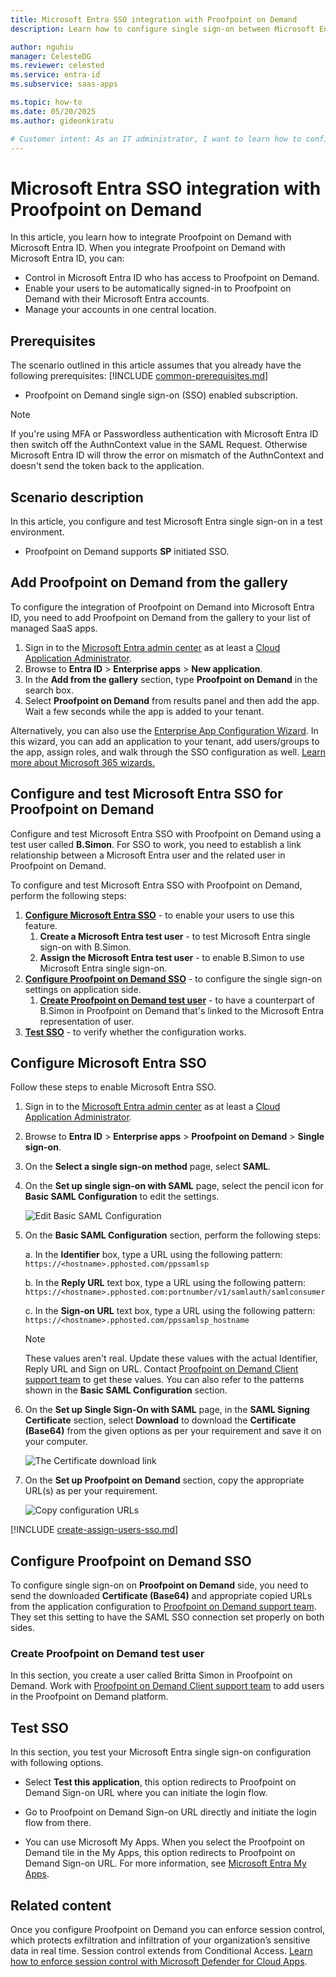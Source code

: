 ```yaml
---
title: Microsoft Entra SSO integration with Proofpoint on Demand
description: Learn how to configure single sign-on between Microsoft Entra ID and Proofpoint on Demand.

author: nguhiu
manager: CelesteDG
ms.reviewer: celested
ms.service: entra-id
ms.subservice: saas-apps

ms.topic: how-to
ms.date: 05/20/2025
ms.author: gideonkiratu

# Customer intent: As an IT administrator, I want to learn how to configure single sign-on between Microsoft Entra ID and Proofpoint on Demand so that I can control who has access to Proofpoint on Demand, enable automatic sign-in with Microsoft Entra accounts, and manage my accounts in one central location.
---
```

# Microsoft Entra SSO integration with Proofpoint on Demand

In this article,  you learn how to integrate Proofpoint on Demand with Microsoft Entra ID. When you integrate Proofpoint on Demand with Microsoft Entra ID, you can:

* Control in Microsoft Entra ID who has access to Proofpoint on Demand.
* Enable your users to be automatically signed-in to Proofpoint on Demand with their Microsoft Entra accounts.
* Manage your accounts in one central location.

## Prerequisites
The scenario outlined in this article assumes that you already have the following prerequisites:
[!INCLUDE [common-prerequisites.md](~/identity/saas-apps/includes/common-prerequisites.md)]
* Proofpoint on Demand single sign-on (SSO) enabled subscription.

> [!NOTE]
> If you're using MFA or Passwordless authentication with Microsoft Entra ID then switch off the AuthnContext value in the SAML Request. Otherwise Microsoft Entra ID will throw the error on mismatch of the AuthnContext and doesn't send the token back to the application.

## Scenario description

In this article,  you configure and test Microsoft Entra single sign-on in a test environment.

* Proofpoint on Demand supports **SP** initiated SSO.

## Add Proofpoint on Demand from the gallery

To configure the integration of Proofpoint on Demand into Microsoft Entra ID, you need to add Proofpoint on Demand from the gallery to your list of managed SaaS apps.

1. Sign in to the [Microsoft Entra admin center](https://entra.microsoft.com) as at least a [Cloud Application Administrator](~/identity/role-based-access-control/permissions-reference.md#cloud-application-administrator).
1. Browse to **Entra ID** > **Enterprise apps** > **New application**.
1. In the **Add from the gallery** section, type **Proofpoint on Demand** in the search box.
1. Select **Proofpoint on Demand** from results panel and then add the app. Wait a few seconds while the app is added to your tenant.

 Alternatively, you can also use the [Enterprise App Configuration Wizard](https://portal.office.com/AdminPortal/home?Q=Docs#/azureadappintegration). In this wizard, you can add an application to your tenant, add users/groups to the app, assign roles, and walk through the SSO configuration as well. [Learn more about Microsoft 365 wizards.](/microsoft-365/admin/misc/azure-ad-setup-guides)

<a name='configure-and-test-azure-ad-sso-for-proofpoint-on-demand'></a>

## Configure and test Microsoft Entra SSO for Proofpoint on Demand

Configure and test Microsoft Entra SSO with Proofpoint on Demand using a test user called **B.Simon**. For SSO to work, you need to establish a link relationship between a Microsoft Entra user and the related user in Proofpoint on Demand.

To configure and test Microsoft Entra SSO with Proofpoint on Demand, perform the following steps:

1. **[Configure Microsoft Entra SSO](#configure-azure-ad-sso)** - to enable your users to use this feature.
    1. **Create a Microsoft Entra test user** - to test Microsoft Entra single sign-on with B.Simon.
    1. **Assign the Microsoft Entra test user** - to enable B.Simon to use Microsoft Entra single sign-on.
1. **[Configure Proofpoint on Demand SSO](#configure-proofpoint-on-demand-sso)** - to configure the single sign-on settings on application side.
    1. **[Create Proofpoint on Demand test user](#create-proofpoint-on-demand-test-user)** - to have a counterpart of B.Simon in Proofpoint on Demand that's linked to the Microsoft Entra representation of user.
1. **[Test SSO](#test-sso)** - to verify whether the configuration works.

<a name='configure-azure-ad-sso'></a>

## Configure Microsoft Entra SSO

Follow these steps to enable Microsoft Entra SSO.

1. Sign in to the [Microsoft Entra admin center](https://entra.microsoft.com) as at least a [Cloud Application Administrator](~/identity/role-based-access-control/permissions-reference.md#cloud-application-administrator).
1. Browse to **Entra ID** > **Enterprise apps** > **Proofpoint on Demand** > **Single sign-on**.
1. On the **Select a single sign-on method** page, select **SAML**.
1. On the **Set up single sign-on with SAML** page, select the pencil icon for **Basic SAML Configuration** to edit the settings.

   ![Edit Basic SAML Configuration](common/edit-urls.png)

1. On the **Basic SAML Configuration** section, perform the following steps:

    a. In the **Identifier** box, type a URL using the following pattern:
    `https://<hostname>.pphosted.com/ppssamlsp`

    b. In the **Reply URL** text box, type a URL using the following pattern:
    `https://<hostname>.pphosted.com:portnumber/v1/samlauth/samlconsumer`

    c. In the **Sign-on URL** text box, type a URL using the following pattern:
    `https://<hostname>.pphosted.com/ppssamlsp_hostname`

	> [!NOTE]
	> These values aren't real. Update these values with the actual Identifier, Reply URL and Sign on URL. Contact [Proofpoint on Demand Client support team](https://www.proofpoint.com/us/support-services) to get these values. You can also refer to the patterns shown in the **Basic SAML Configuration** section.

1. On the **Set up Single Sign-On with SAML** page, in the **SAML Signing Certificate** section, select **Download** to download the **Certificate (Base64)** from the given options as per your requirement and save it on your computer.

	![The Certificate download link](common/certificatebase64.png)

1. On the **Set up Proofpoint on Demand** section, copy the appropriate URL(s) as per your requirement.

	![Copy configuration URLs](common/copy-configuration-urls.png)

<a name='create-an-azure-ad-test-user'></a>

[!INCLUDE [create-assign-users-sso.md](~/identity/saas-apps/includes/create-assign-users-sso.md)]

## Configure Proofpoint on Demand SSO

To configure single sign-on on **Proofpoint on Demand** side, you need to send the downloaded **Certificate (Base64)** and appropriate copied URLs from the application configuration to [Proofpoint on Demand support team](https://www.proofpoint.com/us/support-services). They set this setting to have the SAML SSO connection set properly on both sides.

### Create Proofpoint on Demand test user

In this section, you create a user called Britta Simon in Proofpoint on Demand. Work with [Proofpoint on Demand Client support team](https://www.proofpoint.com/us/support-services) to add users in the Proofpoint on Demand platform.

## Test SSO

In this section, you test your Microsoft Entra single sign-on configuration with following options. 

* Select **Test this application**, this option redirects to Proofpoint on Demand Sign-on URL where you can initiate the login flow. 

* Go to Proofpoint on Demand Sign-on URL directly and initiate the login flow from there.

* You can use Microsoft My Apps. When you select the Proofpoint on Demand tile in the My Apps, this option redirects to Proofpoint on Demand Sign-on URL. For more information, see [Microsoft Entra My Apps](/azure/active-directory/manage-apps/end-user-experiences#azure-ad-my-apps).

## Related content

Once you configure Proofpoint on Demand you can enforce session control, which protects exfiltration and infiltration of your organization’s sensitive data in real time. Session control extends from Conditional Access. [Learn how to enforce session control with Microsoft Defender for Cloud Apps](/cloud-app-security/proxy-deployment-aad).
